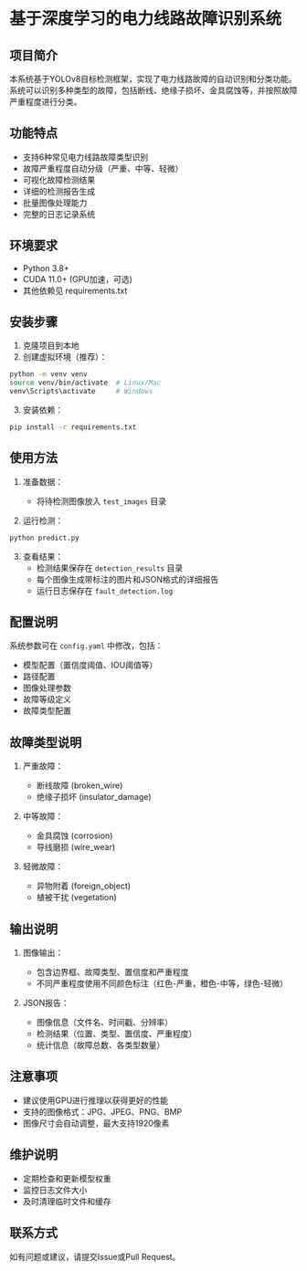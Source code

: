 # 基于深度学习的电力线路故障识别系统

## 项目简介
本系统基于YOLOv8目标检测框架，实现了电力线路故障的自动识别和分类功能。系统可以识别多种类型的故障，包括断线、绝缘子损坏、金具腐蚀等，并按照故障严重程度进行分类。

## 功能特点
- 支持6种常见电力线路故障类型识别
- 故障严重程度自动分级（严重、中等、轻微）
- 可视化故障检测结果
- 详细的检测报告生成
- 批量图像处理能力
- 完整的日志记录系统

## 环境要求
- Python 3.8+
- CUDA 11.0+ (GPU加速，可选)
- 其他依赖见 requirements.txt

## 安装步骤
1. 克隆项目到本地
2. 创建虚拟环境（推荐）：
```bash
python -m venv venv
source venv/bin/activate  # Linux/Mac
venv\Scripts\activate     # Windows
```
3. 安装依赖：
```bash
pip install -r requirements.txt
```

## 使用方法
1. 准备数据：
   - 将待检测图像放入 `test_images` 目录

2. 运行检测：
```bash
python predict.py
```

3. 查看结果：
   - 检测结果保存在 `detection_results` 目录
   - 每个图像生成带标注的图片和JSON格式的详细报告
   - 运行日志保存在 `fault_detection.log`

## 配置说明
系统参数可在 `config.yaml` 中修改，包括：
- 模型配置（置信度阈值、IOU阈值等）
- 路径配置
- 图像处理参数
- 故障等级定义
- 故障类型配置

## 故障类型说明
1. 严重故障：
   - 断线故障 (broken_wire)
   - 绝缘子损坏 (insulator_damage)

2. 中等故障：
   - 金具腐蚀 (corrosion)
   - 导线磨损 (wire_wear)

3. 轻微故障：
   - 异物附着 (foreign_object)
   - 植被干扰 (vegetation)

## 输出说明
1. 图像输出：
   - 包含边界框、故障类型、置信度和严重程度
   - 不同严重程度使用不同颜色标注（红色-严重，橙色-中等，绿色-轻微）

2. JSON报告：
   - 图像信息（文件名、时间戳、分辨率）
   - 检测结果（位置、类型、置信度、严重程度）
   - 统计信息（故障总数、各类型数量）

## 注意事项
- 建议使用GPU进行推理以获得更好的性能
- 支持的图像格式：JPG、JPEG、PNG、BMP
- 图像尺寸会自动调整，最大支持1920像素

## 维护说明
- 定期检查和更新模型权重
- 监控日志文件大小
- 及时清理临时文件和缓存

## 联系方式
如有问题或建议，请提交Issue或Pull Request。 